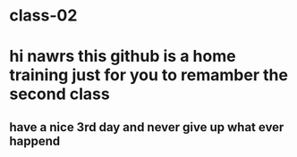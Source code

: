 # class-02

# hi nawrs this github is a home training just for you to remamber the second class 

## have a nice 3rd day and never give up what ever happend
